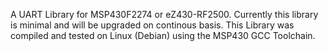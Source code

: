 A UART Library for MSP430F2274 or eZ430-RF2500. Currently this library is minimal and will be upgraded on continous basis. This Library was compiled and tested on Linux (Debian) using the MSP430 GCC Toolchain.
